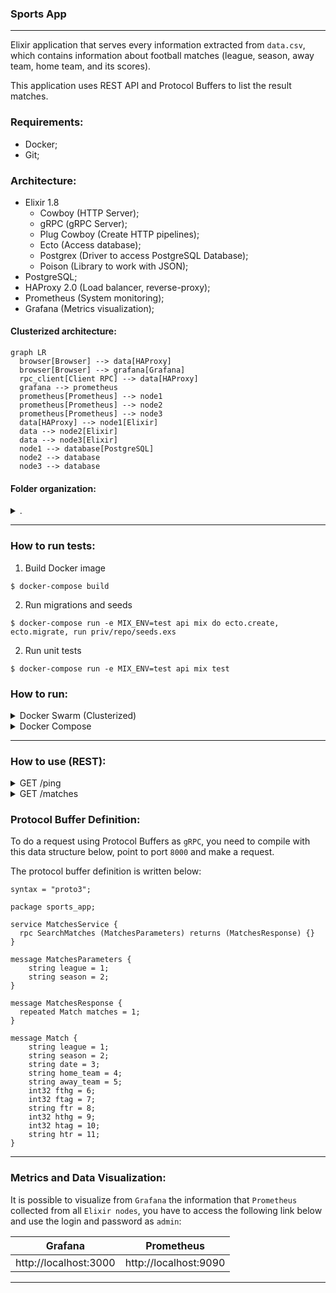 ### Sports App
---
Elixir application that serves every information extracted from `data.csv`, which contains information about football matches (league, season, away team, home team, and its scores). 

This application uses REST API and Protocol Buffers to list the result matches.

### Requirements:
- Docker;
- Git;

### Architecture:
- Elixir 1.8
    - Cowboy (HTTP Server);
    - gRPC (gRPC Server);
    - Plug Cowboy (Create HTTP pipelines);
    - Ecto (Access database);
    - Postgrex (Driver to access PostgreSQL Database);
    - Poison (Library to work with JSON);
- PostgreSQL;
- HAProxy 2.0 (Load balancer, reverse-proxy);
- Prometheus (System monitoring);
- Grafana (Metrics visualization);

#### Clusterized architecture:
```mermaid
graph LR
  browser[Browser] --> data[HAProxy]
  browser[Browser] --> grafana[Grafana]
  rpc_client[Client RPC] --> data[HAProxy]
  grafana --> prometheus
  prometheus[Prometheus] --> node1
  prometheus[Prometheus] --> node2
  prometheus[Prometheus] --> node3
  data[HAProxy] --> node1[Elixir]
  data --> node2[Elixir]
  data --> node3[Elixir]
  node1 --> database[PostgreSQL]
  node2 --> database
  node3 --> database
```

#### Folder organization:
<details>
    <summary>
.
    </summary>
    
    ├── config.................# Configuration environments
    ├── docker.................# Docker-compose files
    │   └── config.............# Configurations files for Containers          
    ├── lib
    │   ├── app................# Application first's steps
    │   ├── handlers...........# Handle requests obeying business rules
    │   ├── metrics............# Initialize and create metrics
    │   ├── models.............# DTOs to access database
    │   ├── proto..............# Protobuffer definitions
    │   └── routers............# Serves resources determined by routes/protocols
    ├── priv
    │   └── repo...............# Seeds/Migration files
    ├── resources..............# App's resources
    └── test...................# Test's folder
    
</details>

---

### How to run tests:
1. Build Docker image

```shell
$ docker-compose build
```

2. Run migrations and seeds
```shell
$ docker-compose run -e MIX_ENV=test api mix do ecto.create, ecto.migrate, run priv/repo/seeds.exs
```

2. Run unit tests
```shell
$ docker-compose run -e MIX_ENV=test api mix test
```

### How to run:
<details>
    <summary>
Docker Swarm (Clusterized)
    </summary>
1. Build Docker image

```shell
$ docker build -f docker/Dockerfile -t sports-app --no-cache .
```

2. Initialize cluster (applying migration and seeds) and wait to finish
```shell
$ ./docker/initialize_cluster.sh --with-migration-and-seeds
```
*PS: There are some conditions races when you are executing this command for the first time, if it doesn't go well, try again.*

3. See `docker service` status
```shell
$ docker service ls
```
</details>

<details>
    <summary>
Docker Compose
    </summary>
1. Build Docker image

```shell
$ docker-compose build
```

2. Start the database and wait to be ready
```shell
$ docker-compose up -d database
```

2. Run migrations and seeds
```shell
$ docker-compose run api mix do ecto.create, ecto.migrate, run priv/repo/seeds.exs
```

3. Start application
```shell
$ docker-compose up
```
</details>

---

### How to use (REST):

<details>
<summary>
GET /ping
</summary>

> REST API Resource to use as Health Check

```shell
curl --location --request GET "localhost/ping"
```
```json
HTTP Status Code: 200
{
  "response": "ok"
}
```
</details>

<details>

<summary>
GET /matches
</summary>

> REST API Resource to retrieve information about the matches. You need to pass at least one of these parameters (league or season), otherwise, this API will return a Bad Request.

```shell
curl --location --request GET "localhost/matches?league=La%20Liga&season=201617"
```
```json
HTTP Status: 200
Query Parameters: ?league=La Liga&season=201617
{
    "matches": [
        {
            "season": "201617",
            "league": "La Liga",
            "id": 1,
            "htr": "D",
            "hthg": 0,
            "htag": 0,
            "home_team": "La Coruna",
            "ftr": "H",
            "fthg": 2,
            "ftag": 1,
            "date": "19/08/2016",
            "away_team": "Eibar"
        },
        {
            "season": "201617",
            "league": "La Liga",
            "id": 2,
            "htr": "D",
            "hthg": 0,
            "htag": 0,
            "home_team": "Malaga",
            "ftr": "D",
            "fthg": 1,
            "ftag": 1,
            "date": "19/08/2016",
            "away_team": "Osasuna"
        },
        ...
    ]
}
```

```shell
curl --location --request GET "localhost/matches?league=Unknown%20League"
```
```json
HTTP Status Code: 404
Query Parameters: ?league=Unknown League
{
    "matches": []
}
```

```shell
curl --location --request GET "localhost/matches?unknow_field=Unknown%20League"
```
```json
HTTP Status Code: 400
Query Parameters: <none>
{
    "response": "bad request, missing fields",
    "fields": [
        "league",
        "season"
    ]
}
```
</details>

### Protocol Buffer Definition:
To do a request using Protocol Buffers as `gRPC`, you need to compile with this data structure below, point to port `8000` and make a request.

The protocol buffer definition is written below:

```proto3
syntax = "proto3";

package sports_app;

service MatchesService {
  rpc SearchMatches (MatchesParameters) returns (MatchesResponse) {}
}

message MatchesParameters {
    string league = 1;
    string season = 2;
}

message MatchesResponse {
  repeated Match matches = 1;
}

message Match {
    string league = 1;
    string season = 2;
    string date = 3;
    string home_team = 4;
    string away_team = 5;
    int32 fthg = 6;
    int32 ftag = 7;
    string ftr = 8;
    int32 hthg = 9;
    int32 htag = 10;
    string htr = 11;
}
```

---

### Metrics and Data Visualization:

It is possible to visualize from `Grafana` the information that `Prometheus` collected from all `Elixir nodes`, you have to access the following link below and use the login and password as `admin`:

| Grafana               | Prometheus            |
| --------------------- | --------------------- |
| http://localhost:3000 | http://localhost:9090 |

---
